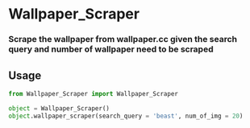 # Wallpaper_Scraper
### Scrape the wallpaper from wallpaper.cc given the search query and number of wallpaper need to be scraped

## Usage

```python
from Wallpaper_Scraper import Wallpaper_Scraper

object = Wallpaper_Scraper()
object.wallpaper_scraper(search_query = 'beast', num_of_img = 20)
```
